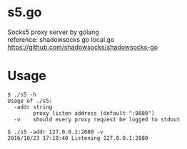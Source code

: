 # s5.go
Socks5 proxy server by golang   
reference: shadowsocks go local.go   
https://github.com/shadowsocks/shadowsocks-go   
   
# Usage
```
$ ./s5 -h
Usage of ./s5:
  -addr string
    	proxy listen address (default ":8080")
  -v	should every proxy request be logged to stdout
```
   
```
$ ./s5 -addr 127.0.0.1:2080 -v
2016/10/23 17:18:40 Listening 127.0.0.1:2080
```
